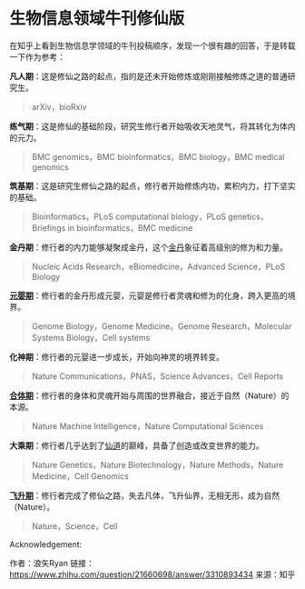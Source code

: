 # 生物信息领域牛刊修仙版


在知乎上看到生物信息学领域的牛刊投稿顺序，发现一个很有趣的回答，于是转载一下作为参考：



**凡人期**：这是修仙之路的起点，指的是还未开始修炼或刚刚接触修炼之道的普通研究生。

> arXiv，bioRxiv

**练气期**：这是修仙的基础阶段，研究生修行者开始吸收天地灵气，将其转化为体内的元力。

> BMC genomics，BMC bioinformatics，BMC biology，BMC medical genomics

**筑基期**：这是研究生修仙之路的起点，修行者开始修炼内功，累积内力，打下坚实的基础。

> Bioinformatics，PLoS computational biology，PLoS genetics，Briefings in bioinformatics，BMC medicine

**金丹期**：修行者的内力能够凝聚成金丹，这个[金丹](https://www.zhihu.com/search?q=金丹&search_source=Entity&hybrid_search_source=Entity&hybrid_search_extra={"sourceType"%3A"answer"%2C"sourceId"%3A3310893434})象征着高级别的修为和力量。

> Nucleic Acids Research，eBiomedicine，Advanced Science，PLoS Biology

**[元婴期](https://www.zhihu.com/search?q=元婴期&search_source=Entity&hybrid_search_source=Entity&hybrid_search_extra={"sourceType"%3A"answer"%2C"sourceId"%3A3310893434})**：修行者的金丹形成元婴，元婴是修行者灵魂和修为的化身，跨入更高的境界。

> Genome Biology，Genome Medicine，Genome Research，Molecular Systems Biology，Cell systems

**化神期**：修行者的元婴进一步成长，开始向神灵的境界转变。

> Nature Communications，PNAS，Science Advances，Cell Reports

**[合体期](https://www.zhihu.com/search?q=合体期&search_source=Entity&hybrid_search_source=Entity&hybrid_search_extra={"sourceType"%3A"answer"%2C"sourceId"%3A3310893434})**：修行者的身体和灵魂开始与周围的世界融合，接近于自然（Nature）的本源。

> Nature Machine Intelligence，Nature Computational Sciences

**大乘期**：修行者几乎达到了[仙道](https://www.zhihu.com/search?q=仙道&search_source=Entity&hybrid_search_source=Entity&hybrid_search_extra={"sourceType"%3A"answer"%2C"sourceId"%3A3310893434})的巅峰，具备了创造或改变世界的能力。

> Nature Genetics，Nature Biotechnology，Nature Methods，Nature Medicine，Cell Genomics 

**[飞升期](https://www.zhihu.com/search?q=飞升期&search_source=Entity&hybrid_search_source=Entity&hybrid_search_extra={"sourceType"%3A"answer"%2C"sourceId"%3A3310893434})**：修行者完成了修仙之路，失去凡体，飞升仙界，无相无形，成为自然（Nature）。

> Nature，Science，Cell



Acknowledgement:

作者：浪矢Ryan
链接：https://www.zhihu.com/question/21660698/answer/3310893434
来源：知乎

